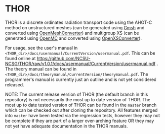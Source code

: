 # THOR

THOR is a discrete ordinates radiation transport code using the AHOT-C method on unstructured meshes (can be generated using [Gmsh](https://gmsh.info/) and converted using [OpenMeshConverter](https://github.com/nfherrin/OpenMeshConverter)) and multigroup XS (can be generated using [OpenMC](https://github.com/openmc-dev/openmc) and converted using [OpenXSConverter](https://github.com/nfherrin/OpenXSConverter)).

For usage, see the user's manual in `<THOR_dir>/docs/usermanual/CurrentVersion/usermanual.pdf`.
This can be found online at https://github.com/NCSU-NCSG/THOR/raw/v1.0.1/docs/usermanual/CurrentVersion/usermanual.pdf .
The theory manual can be found in `<THOR_dir>/docs/theorymanual/CurrentVersion/theorymanual.pdf`.
The programmer's manual is currently just an outline and is not yet considered released.

NOTE: The current release version of THOR (the default branch in this repository) is not necessarily the most up to date version of THOR.
The most up to date tested version of THOR can be found in the `master` branch which can be checked out after cloning the repository.
All features merged into `master` have been tested via the regression tests, however they may not be complete if they are part of a larger over-arching feature OR they may not yet have adequate documentation in the THOR manuals.
